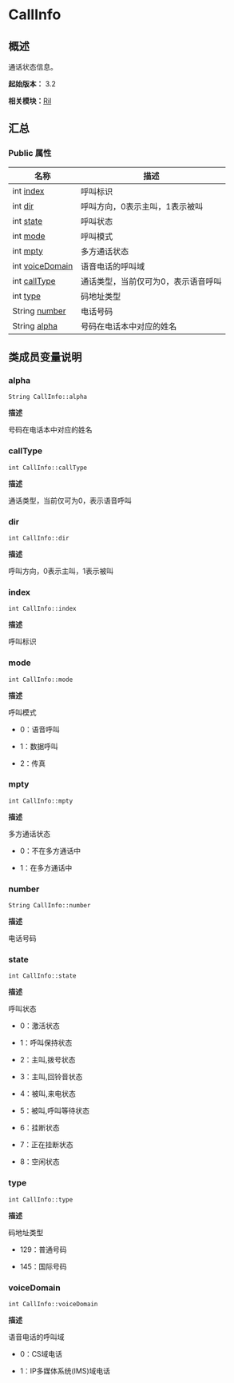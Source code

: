 # CallInfo


## 概述

通话状态信息。

**起始版本：** 3.2

**相关模块：**[Ril](_ril_v11.md)


## 汇总


### Public 属性

| 名称 | 描述 | 
| -------- | -------- |
| int [index](#index) | 呼叫标识  | 
| int [dir](#dir) | 呼叫方向，0表示主叫，1表示被叫  | 
| int [state](#state) | 呼叫状态 | 
| int [mode](#mode) | 呼叫模式 | 
| int [mpty](#mpty) | 多方通话状态 | 
| int [voiceDomain](#voicedomain) | 语音电话的呼叫域 | 
| int [callType](#calltype) | 通话类型，当前仅可为0，表示语音呼叫  | 
| int [type](#type) | 码地址类型 | 
| String [number](#number) | 电话号码  | 
| String [alpha](#alpha) | 号码在电话本中对应的姓名  | 


## 类成员变量说明


### alpha

```
String CallInfo::alpha
```
**描述**

号码在电话本中对应的姓名


### callType

```
int CallInfo::callType
```
**描述**

通话类型，当前仅可为0，表示语音呼叫


### dir

```
int CallInfo::dir
```
**描述**

呼叫方向，0表示主叫，1表示被叫


### index

```
int CallInfo::index
```
**描述**

呼叫标识


### mode

```
int CallInfo::mode
```
**描述**

呼叫模式

- 0：语音呼叫

- 1：数据呼叫

- 2：传真 


### mpty

```
int CallInfo::mpty
```
**描述**

多方通话状态

- 0：不在多方通话中

- 1：在多方通话中 


### number

```
String CallInfo::number
```
**描述**

电话号码


### state

```
int CallInfo::state
```
**描述**

呼叫状态

- 0：激活状态

- 1：呼叫保持状态

- 2：主叫,拨号状态

- 3：主叫,回铃音状态

- 4：被叫,来电状态

- 5：被叫,呼叫等待状态

- 6：挂断状态

- 7：正在挂断状态

- 8：空闲状态 


### type

```
int CallInfo::type
```
**描述**

码地址类型

- 129：普通号码

- 145：国际号码 


### voiceDomain

```
int CallInfo::voiceDomain
```
**描述**

语音电话的呼叫域

- 0：CS域电话

- 1：IP多媒体系统(IMS)域电话 
